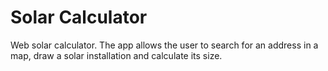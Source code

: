 # Solar Calculator

Web solar calculator. The app allows the user to search for an address in a map, draw a solar installation and calculate its size.
